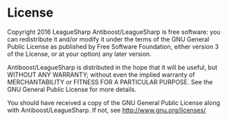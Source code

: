 # License

Copyright 2016 LeagueSharp Antiboost/LeagueSharp is free software: you can redistribute it and/or modify it under the terms of the GNU General Public License as published by Free Software Foundation, either version 3 of the License, or at your option) any later version.

Antiboost/LeagueSharp is distributed in the hope that it will be useful, but WITHOUT ANY WARRANTY; without even the implied warranty of MERCHANTABILITY or FITNESS FOR A PARTICULAR PURPOSE. See the GNU General Public License for more details.

You should have received a copy of the GNU General Public License along with Antiboost/LeagueSharp. If not, see http://www.gnu.org/licenses/

